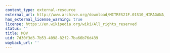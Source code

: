 ```yaml
---
content_type: external-resource
external_url: http://www.archive.org/download/MITRES21F.01S10_HIRAGANA_EXERCISES/1b4.mov
has_external_license_warning: true
license: https://en.wikipedia.org/wiki/All_rights_reserved
status: ''
title: MOV
uid: 7d30f3d3-7b53-4098-82f2-7ba66b76d439
wayback_url: ''
---
```

